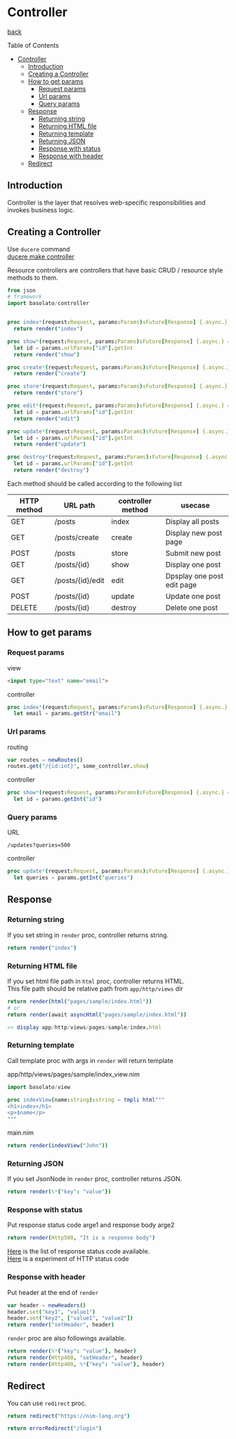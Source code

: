 Controller
===
[back](../../README.md)

Table of Contents

<!--ts-->
   * [Controller](#controller)
      * [Introduction](#introduction)
      * [Creating a Controller](#creating-a-controller)
      * [How to get params](#how-to-get-params)
         * [Request params](#request-params)
         * [Url params](#url-params)
         * [Query params](#query-params)
      * [Response](#response)
         * [Returning string](#returning-string)
         * [Returning HTML file](#returning-html-file)
         * [Returning template](#returning-template)
         * [Returning JSON](#returning-json)
         * [Response with status](#response-with-status)
         * [Response with header](#response-with-header)
      * [Redirect](#redirect)

<!-- Added by: root, at: Sat Apr  3 12:47:00 UTC 2021 -->

<!--te-->

## Introduction
Controller is the layer that resolves web-specific responsibilities and invokes business logic.

## Creating a Controller
Use `ducere` command  
[ducere make controller](./ducere.md#controller)

Resource controllers are controllers that have basic CRUD / resource style methods to them.

```nim
from json
# framework
import basolato/controller


proc index*(request:Request, params:Params):Future[Response] {.async.} =
  return render("index")

proc show*(request:Request, params:Params):Future[Response] {.async.} =
  let id = params.urlParams["id"].getInt
  return render("show")

proc create*(request:Request, params:Params):Future[Response] {.async.} =
  return render("create")

proc store*(request:Request, params:Params):Future[Response] {.async.} =
  return render("store")

proc edit*(request:Request, params:Params):Future[Response] {.async.} =
  let id = params.urlParams["id"].getInt
  return render("edit")

proc update*(request:Request, params:Params):Future[Response] {.async.} =
  let id = params.urlParams["id"].getInt
  return render("update")

proc destroy*(request:Request, params:Params):Future[Response] {.async.} =
  let id = params.urlParams["id"].getInt
  return render("destroy")
```

Each method should be called according to the following list

|HTTP method|URL path|controller method|usecase|
|---|---|---|---|
|GET|/posts|index|Display all posts|
|GET|/posts/create|create|Display new post page|
|POST|/posts|store|Submit new post|
|GET|/posts/{id}|show|Display one post|
|GET|/posts/{id}/edit|edit|Dpsplay one post edit page|
|POST|/posts/{id}|update|Update one post|
|DELETE|/posts/{id}|destroy|Delete one post|

## How to get params
### Request params
view
```html
<input type="text" name="email">
```

controller
```nim
proc index*(request:Request, params:Params):Future[Response] {.async.} =
  let email = params.getStr("email")
```

### Url params
routing
```nim
var routes = newRoutes()
routes.get("/{id:int}", some_controller.show)
```

controller
```nim
proc show*(request:Request, params:Params):Future[Response] {.async.} =
  let id = params.getInt("id")
```

### Query params
URL
```
/updates?queries=500
```

controller
```nim
proc update*(request:Request, params:Params):Future[Response] {.async.} =
  let queries = params.getInt("queries")
```

## Response
### Returning string
If you set string in `render` proc, controller returns string.
```nim
return render("index")
```

### Returning HTML file
If you set html file path in `html` proc, controller returns HTML.  
This file path should be relative path from `app/http/views` dir

```nim
return render(html("pages/sample/index.html"))
# or
return render(await asyncHtml("pages/sample/index.html"))

>> display app/http/views/pages/sample/index.html
```

### Returning template
Call template proc with args in `render` will return template

app/http/views/pages/sample/index_view.nim
```nim
import basolato/view

proc indexView(name:string):string = tmpli html"""
<h1>index</h1>
<p>$name</p>
"""
```
main.nim
```nim
return render(indexView("John"))
```

### Returning JSON
If you set JsonNode in `render` proc, controller returns JSON.

```nim
return render(%*{"key": "value"})
```

### Response with status
Put response status code arge1 and response body arge2
```nim
return render(Http500, "It is a response body")
```

[Here](https://nim-lang.org/docs/httpcore.html#10) is the list of response status code available.  
[Here](https://en.wikipedia.org/wiki/List_of_HTTP_status_codes) is a experiment of HTTP status code

### Response with header
Put header at the end of `render`
```nim
var header = newHeaders()
header.set("key1", "value1")
header.set("key2", ["value1", "value2"])
return render("setHeader", header)
```

`render` proc are also followings available.
```nim
return render(%*{"key": "value"}, header)
return render(Http400, "setHeader", header)
return render(Http400, %*{"key": "value"}, header)
```

## Redirect
You can use `redirect` proc.

```nim
return redirect("https://nim-lang.org")

return errorRedirect("/login")
```
